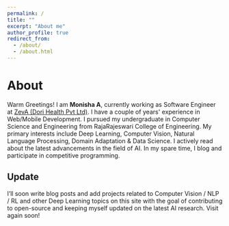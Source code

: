 ```yaml
---
permalink: /
title: ""
excerpt: "About me"
author_profile: true
redirect_from: 
  - /about/
  - /about.html
---
```



About
======
Warm Greetings! I am **Monisha A**, currently working as Software Engineer at [ZevA (Dori Health Pvt Ltd)](https://www.zevahealth.com/). I have a couple of years' experience in Web/Mobile Development. I pursued my undergraduate in Computer Science and Engineering from RajaRajeswari College of Engineering. My primary interests include Deep Learning, Computer Vision, Natural Language Processing, Domain Adaptation & Data Science. I actively read about the latest advancements in the field of AI. In my spare time, I blog and participate in competitive programming.


Update
------
I’ll soon write blog posts and add projects related to Computer Vision / NLP / RL and other Deep Learning topics on this site with the goal of contributing to open-source and keeping myself updated on the latest AI research. Visit again soon!
